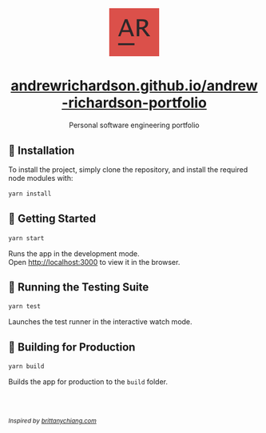 <div align="center">
<img alt="AR_ Logo" src="./src/assets/images/ar_inverse.png" width="100" />
</div>

<h1 align="center"><a href="https://andrewrichardson.github.io/andrew-richardson-portfolio/" target="_blank" rel="noopener noreferrer">andrewrichardson.github.io/andrew-richardson-portfolio</a></h1>

<p align="center">Personal software engineering portfolio</p>

## 📖 Installation

To install the project, simply clone the repository, and install the required node modules with:

```sh
yarn install
```

## 🚀 Getting Started

```sh
yarn start
```

Runs the app in the development mode.\
Open [http://localhost:3000](http://localhost:3000) to view it in the browser.

## 🧪 Running the Testing Suite

```PowerShell
yarn test
```

Launches the test runner in the interactive watch mode.

## 🔨 Building for Production

```sh
yarn build
```

Builds the app for production to the `build` folder.

<br/>
<br/>

_<p style="font-size: 12px">Inspired by <a href="https://brittanychiang.com/" target="_blank" rel="noopener noreferrer">brittanychiang.com</a></p>_
